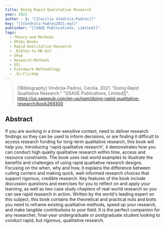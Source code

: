 ```yaml
---
title: Doing Rapid Qualitative Research
year: 2021
author - 1: "[[Cecilia Vindrola-Padros]]"
key: "[[Vindrola-Padros2021-eq]]"
publisher: "[[SAGE Publications, Limited]]"
tags:
  - Theory-and-Methods
  - EPubs-Books
  - Rapid-Qualitative-Research
  - _BibTex-to-MD-Git
  - ePub
  - Research-Methods
  - UCL
  - Fieldwork-Methodology
  - _In-ClickUp
---
```


> [!Bibliography]
> Vindrola-Padros, Cecilia. 2021. “Doing Rapid Qualitative Research.” "[[SAGE Publications, Limited]]". https://us.sagepub.com/en-us/nam/doing-rapid-qualitative-research/book269300

## Abstract
If you are working in a time-sensitive context, need to deliver research findings so they can be used to inform decisions, or are finding it difficult to access research funding for long-term qualitative research, this book will help you. Introducing 'rapid qualitative research', it demonstrates how you can conduct high quality qualitative research within time, access and resource constraints. The book uses real world examples to illustrate the benefits and challenges of using rapid qualitative research designs. Focusing on the when, why and how, it explains the difference between cutting corners and making quick, well-informed research choices that support rigorous, credible research. Key features of the book include discussion questions and exercises for you to reflect on and apply your learning, as well as two case study chapters of real-world research so you can see rapid research in action. Written by the world's leading expert on this subject, this book contains the theoretical and practical nuts and bolts you need to reframe existing qualitative methods, speed up your research, and make tangible contributions to your field. It is the perfect companion for any researcher, final-year undergraduate or postgraduate student looking to conduct rapid, but rigorous, qualitative research.